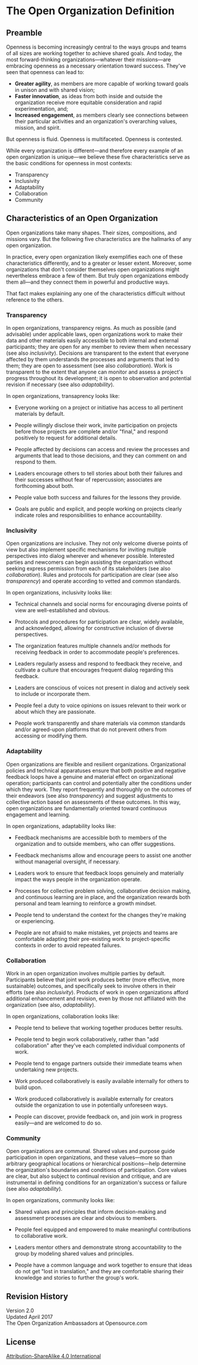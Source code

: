 # The Open Organization Definition

## Preamble

Openness is becoming increasingly central to the ways groups and teams of all sizes are working together to achieve shared goals. And today, the most forward-thinking organizations—whatever their missions—are embracing openness as a necessary orientation toward success. They've seen that openness can lead to:

* **Greater agility**, as members are more capable of working toward goals in unison and with shared vision;
* **Faster innovation**, as ideas from both inside and outside the organization receive more equitable consideration and rapid experimentation, and;
* **Increased engagement**, as members clearly see connections between their particular activities and an organization's overarching values, mission, and spirit.

But openness is fluid. Openness is multifaceted. Openness is contested.

While every organization is different—and therefore every example of an open organization is unique—we believe these five characteristics serve as the basic conditions for openness in most contexts:

* Transparency
* Inclusivity
* Adaptability
* Collaboration
* Community

## Characteristics of an Open Organization

Open organizations take many shapes. Their sizes, compositions, and missions vary. But the following five characteristics are the hallmarks of any open organization.

In practice, every open organization likely exemplifies each one of these characteristics differently, and to a greater or lesser extent. Moreover, some organizations that don't consider themselves open organizations might nevertheless embrace a few of them. But truly open organizations embody them all—and they connect them in powerful and productive ways.

That fact makes explaining any one of the characteristics difficult without reference to the others.

### Transparency

In open organizations, transparency reigns. As much as possible (and advisable) under applicable laws, open organizations work to make their data and other materials easily accessible to both internal and external participants; they are open for any member to review them when necessary (see also _inclusivity_). Decisions are transparent to the extent that everyone affected by them understands the processes and arguments that led to them; they are open to assessment (see also _collaboration_). Work is transparent to the extent that anyone can monitor and assess a project's progress throughout its development; it is open to observation and potential revision if necessary (see also _adaptability_).

In open organizations, transaprency looks like:

* Everyone working on a project or initiative has access to all pertinent materials by default.

* People willingly disclose their work, invite participation on projects before those projects are complete and/or "final," and respond positively to request for additional details.

* People affected by decisions can access and review the processes and arguments that lead to those decisions, and they can comment on and respond to them.

* Leaders encourage others to tell stories about both their failures and their successes without fear of repercussion; associates are forthcoming about both.

* People value both success and failures for the lessons they provide.


* Goals are public and explicit, and people working on projects clearly indicate roles and responsibilities to enhance accountability.


### Inclusivity

Open organizations are inclusive. They not only welcome diverse points of view but also implement specific mechanisms for inviting multiple perspectives into dialog wherever and whenever possible. Interested parties and newcomers can begin assisting the organization without seeking express permission from each of its stakeholders (see also _collaboration_). Rules and protocols for participation are clear (see also _transparency_) and operate according to vetted and common standards.

In open organizations, inclusivity looks like:

* Technical channels and social norms for encouraging diverse points of view are well-established and obvious.

* Protocols and procedures for participation are clear, widely available, and acknowledged, allowing for constructive inclusion of diverse perspectives.

* The organization features multiple channels and/or methods for receiving feedback in order to accommodate people's preferences.

* Leaders regularly assess and respond to feedback they receive, and cultivate a culture that encourages frequent dialog regarding this feedback.

* Leaders are conscious of voices not present in dialog and actively seek to include or incorporate them.

* People feel a duty to voice opinions on issues relevant to their work or about which they are passionate.

* People work transparently and share materials via common standards and/or agreed-upon platforms that do not prevent others from accessing or modifying them.

### Adaptability

Open organizations are flexible and resilient organizations. Organizational policies and technical apparatuses ensure that both positive and negative feedback loops have a genuine and material effect on organizational operation; participants can control and potentially alter the conditions under which they work. They report frequently and thoroughly on the outcomes of their endeavors (see also _transparency_) and suggest adjustments to collective action based on assessments of these outcomes. In this way, open organizations are fundamentally oriented toward continuous engagement and learning.

In open organizations, adaptability looks like:

* Feedback mechanisms are accessible both to members of the organization and to outside members, who can offer suggestions.

* Feedback mechanisms allow and encourage peers to assist one another without managerial oversight, if necessary.

* Leaders work to ensure that feedback loops genuinely and materially impact the ways people in the organization operate.

* Processes for collective problem solving, collaborative decision making, and continuous learning are in place, and the organization rewards both personal and team learning to reinforce a growth mindset.

* People tend to understand the context for the changes they're making or experiencing.

* People are not afraid to make mistakes, yet projects and teams are comfortable adapting their pre-existing work to project-specific contexts in order to avoid repeated failures.

### Collaboration

Work in an open organization involves multiple parties by default. Participants believe that joint work produces better (more effective, more sustainable) outcomes, and specifically seek to involve others in their efforts (see also _inclusivity_). Products of work in open organizations afford additional enhancement and revision, even by those not affiliated with the organization (see also, _adaptability_).

In open organizations, collaboration looks like:


* People tend to believe that working together produces better results.

* People tend to begin work collaboratively, rather than "add collaboration" after they've each completed individual components of work.

* People tend to engage partners outside their immediate teams when undertaking new projects.

* Work produced collaboratively is easily available internally for others to build upon.

* Work produced collaboratively is available externally for creators outside the organization to use in potentially unforeseen ways.

* People can discover, provide feedback on, and join work in progress easily—and are welcomed to do so.

### Community

Open organizations are communal. Shared values and purpose guide participation in open organizations, and these values—more so than arbitrary geographical locations or hierarchical positions—help determine the organization's boundaries and conditions of participation. Core values are clear, but also subject to continual revision and critique, and are instrumental in defining conditions for an organization's success or failure (see also _adaptability_).

In open organizations, community looks like:

* Shared values and principles that inform decision-making and assessment processes are clear and obvious to members.

* People feel equipped and empowered to make meaningful contributions to collaborative work.

* Leaders mentor others and demonstrate strong accountability to the group by modeling shared values and principles.

* People have a common language and work together to ensure that ideas do not get "lost in translation," and they are comfortable sharing their knowledge and stories to further the group's work.

## Revision History

Version 2.0  
Updated April 2017  
The Open Organization Ambassadors at Opensource.com

## License

[Attribution-ShareAlike 4.0 International](https://creativecommons.org/licenses/by-sa/4.0/)
